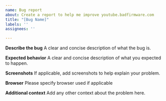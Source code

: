 ```yaml
---
name: Bug report
about: Create a report to help me improve youtube.badfirmware.com
title: "[Bug Name]"
labels: ''
assignees: ''

---
```


**Describe the bug**
A clear and concise description of what the bug is.

**Expected behavior**
A clear and concise description of what you expected to happen.

**Screenshots**
If applicable, add screenshots to help explain your problem.

**Browser**
Please specify browser used if applicable

**Additional context**
Add any other context about the problem here.
